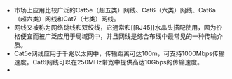 - 市场上应用比较广泛的Cat5e（超五类）网线、Cat6（六类）网线、Cat6a（超六类）网线和Cat7（七类）网线。
- 网线又被称为网络跳线和双绞线，它通常和[[RJ45]]水晶头搭配使用，因为价格便宜而被广泛应用于局域网中，并且网线是综合布线中最常见的一种传输介质。
- Cat5e网线应用于千兆以太网中，传输距离可达100m，可支持1000Mbps传输速度。Cat6网线可以在250MHz带宽中提供高达10Gbps的传输速度。
-